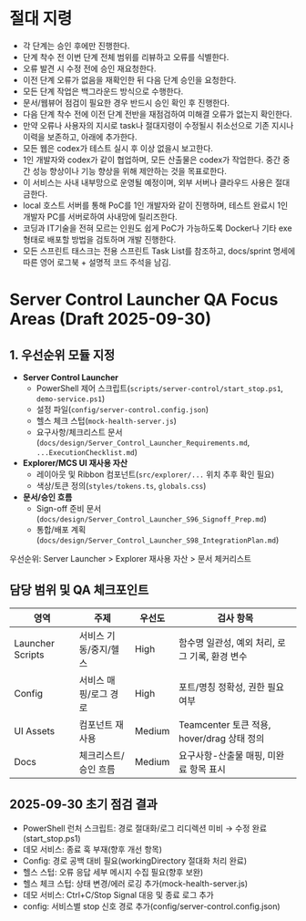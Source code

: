 # 절대 지령
- 각 단계는 승인 후에만 진행한다.
- 단계 착수 전 이번 단계 전체 범위를 리뷰하고 오류를 식별한다.
- 오류 발견 시 수정 전에 승인 재요청한다.
- 이전 단계 오류가 없음을 재확인한 뒤 다음 단계 승인을 요청한다.
- 모든 단계 작업은 백그라운드 방식으로 수행한다.
- 문서/웹뷰어 점검이 필요한 경우 반드시 승인 확인 후 진행한다.
- 다음 단계 착수 전에 이전 단계 전반을 재점검하여 미해결 오류가 없는지 확인한다.
- 만약 오류나 사용자의 지시로 task나 절대지령이 수정될시 취소선으로 기존 지시나 이력을 보존하고, 아래에 추가한다.
- 모든 웹은 codex가 테스트 실시 후 이상 없을시 보고한다.
- 1인 개발자와 codex가 같이 협업하며, 모든 산출물은 codex가 작업한다. 중간 중간 성능 향상이나 기능 향상을 위해 제안하는 것을 목표로한다.
- 이 서비스는 사내 내부망으로 운영될 예정이며, 외부 서버나 클라우드 사용은 절대 금한다.
- local 호스트 서버를 통해 PoC를 1인 개발자와 같이 진행하며, 테스트 완료시 1인 개발자 PC를 서버로하여 사내망에 릴리즈한다.
- 코딩과 IT기술을 전혀 모르는 인원도 쉽게 PoC가 가능하도록 Docker나 기타 exe 형태로 배포할 방법을 검토하며 개발 진행한다.
- 모든 스프린트 태스크는 전용 스프린트 Task List를 참조하고, docs/sprint 명세에 따른 영어 로그북 + 설명적 코드 주석을 남김.

# Server Control Launcher QA Focus Areas (Draft 2025-09-30)

## 1. 우선순위 모듈 지정
- **Server Control Launcher**
  - PowerShell 제어 스크립트(`scripts/server-control/start_stop.ps1`, `demo-service.ps1`)
  - 설정 파일(`config/server-control.config.json`)
  - 헬스 체크 스텁(`mock-health-server.js`)
  - 요구사항/체크리스트 문서(`docs/design/Server_Control_Launcher_Requirements.md`, `...ExecutionChecklist.md`)
- **Explorer/MCS UI 재사용 자산**
  - 레이아웃 및 Ribbon 컴포넌트(`src/explorer/...` 위치 추후 확인 필요)
  - 색상/토큰 정의(`styles/tokens.ts`, `globals.css`)
- **문서/승인 흐름**
  - Sign-off 준비 문서(`docs/design/Server_Control_Launcher_S96_Signoff_Prep.md`)
  - 통합/배포 계획(`docs/design/Server_Control_Launcher_S98_IntegrationPlan.md`)

우선순위: Server Launcher > Explorer 재사용 자산 > 문서 체커리스트

## 담당 범위 및 QA 체크포인트
| 영역 | 주제 | 우선도 | 검사 항목 |
|---|---|---|---|
| Launcher Scripts | 서비스 기동/중지/헬스 | High | 함수명 일관성, 예외 처리, 로그 기록, 환경 변수 |
| Config | 서비스 매핑/로그 경로 | High | 포트/명칭 정확성, 권한 필요 여부 |
| UI Assets | 컴포넌트 재사용 | Medium | Teamcenter 토큰 적용, hover/drag 상태 정의 |
| Docs | 체크리스트/승인 흐름 | Medium | 요구사항-산출물 매핑, 미완료 항목 표시 |

## 2025-09-30 초기 점검 결과
- PowerShell 런처 스크립트: 경로 절대화/로그 리디렉션 미비 → 수정 완료(start_stop.ps1)
- 데모 서비스: 종료 훅 부재(향후 개선 항목)
- Config: 경로 공백 대비 필요(workingDirectory 절대화 처리 완료)
- 헬스 스텁: 오류 응답 세부 메시지 수집 필요(향후 보완)
- 헬스 체크 스텁: 상태 변경/에러 로깅 추가(mock-health-server.js)
- 데모 서비스: Ctrl+C/Stop Signal 대응 및 종료 로그 추가
- config: 서비스별 stop 신호 경로 추가(config/server-control.config.json)
